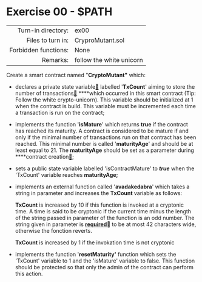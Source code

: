 # Exercise 00 - $PATH

|                         |                    |
| -----------------------:| ------------------ |
|   Turn-in directory:    |  ex00              |
|   Files to turn in:     |  CryproMutant.sol  |
|   Forbidden functions:  |  None              |
|   Remarks:              |  follow the white unicorn               |

Create a smart contract named "**CryptoMutant"** which:

- declares a private state variable[🦄](https://ethereum.stackexchange.com/questions/25554/local-variable-and-state-variable-and-the-difference-between-them/25556) labelled '**TxCount**' aiming to store the number of transactions[🦄](https://ethereum.stackexchange.com/questions/765/what-is-the-difference-between-a-transaction-and-a-call#:~:text=transactions%20are%20created%20by%20your,which%20alone%20evaluates%20the%20result.) ****which occurred in this smart contract (Tip: Follow the white crypto-unicorn). This variable should be initialized at 1 when the contract is build. This variable must be incremented each time a transaction is run on the contract;
- implements the function '**isMature**' which returns **true** if the contract has reached its maturity. A contract is considered to be mature if and only if the minimal number of transactions run on that contract has been reached. This minimal number  is called '**maturityAge**' and should be at least equal to 21. The **maturityAge** should be set as a parameter during ****contract creation[🦄](https://docs.soliditylang.org/en/latest/contracts.html#constructor);
- sets a public state variable labelled 'isContractMature' to ***true*** when the 'TxCount' variable reaches **maturityAge;**
- implements an external function called '**avadakedabra**' which takes a string in parameter and increases the **TxCount** variable as follows:

    **TxCount** is increased by 10 if this function is invoked at a cryptonic time. A time is said to be cryptonic if the current time minus the length of the string passed in parameter of the function is an odd number. The string given in parameter is [**required**](https://docs.soliditylang.org/en/latest/control-structures.html#error-handling-assert-require-revert-and-exceptions)🦄 to be at most 42 characters wide, otherwise the fonction reverts.

    **TxCount** is increased by 1 if the invokation time is not cryptonic

- implements the function '**resetMaturity'** function which sets the 'TxCount' variable to 1 and the 'isMature' variable to false. This function should be protected so that only the admin of the contract can perform this action.